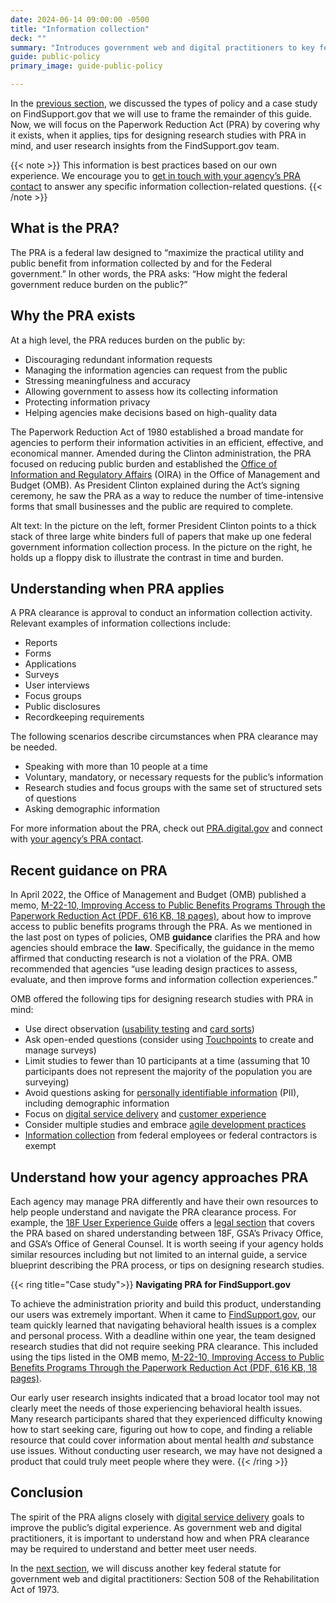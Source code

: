 ```yaml
---
date: 2024-06-14 09:00:00 -0500
title: "Information collection"
deck: ""
summary: "Introduces government web and digital practitioners to key federal statutes, starting with the Paperwork Reduction Act."
guide: public-policy
primary_image: guide-public-policy

---
```


In the [previous section](https://digital.gov/guides/public-policy/policy-types/#content-start), we discussed the types of policy and a case study on FindSupport.gov that we will use to frame the remainder of this guide. Now, we will focus on the Paperwork Reduction Act (PRA) by covering why it exists, when it applies, tips for designing research studies with PRA in mind, and user research insights from the FindSupport.gov team. 

{{< note >}} 
This information is best practices based on our own experience. We encourage you to [get in touch with your agency’s PRA contact](https://pra.digital.gov/contact/) to answer any specific information collection-related questions.
{{< /note >}}

## What is the PRA?

The PRA is a federal law designed to “maximize the practical utility and public benefit from information collected by and for the Federal government.” In other words, the PRA asks: “How might the federal government reduce burden on the public?” 

## Why the PRA exists

At a high level, the PRA reduces burden on the public by:

- Discouraging redundant information requests
- Managing the information agencies can request from the public
- Stressing meaningfulness and accuracy
- Allowing government to assess how its collecting information
- Protecting information privacy
- Helping agencies make decisions based on high-quality data

The Paperwork Reduction Act of 1980 established a broad mandate for agencies to perform their information activities in an efficient, effective, and economical manner. Amended during the Clinton administration, the PRA focused on reducing public burden and established the [Office of Information and Regulatory Affairs](https://www.whitehouse.gov/omb/information-regulatory-affairs/) (OIRA) in the Office of Management and Budget (OMB). As President Clinton explained during the Act’s signing ceremony, he saw the PRA as a way to reduce the number of time-intensive forms that small businesses and the public are required to complete. 


Alt text: In the picture on the left, former President Clinton points to a thick stack of three large white binders full of papers that make up one federal government information collection process. In the picture on the right, he holds up a floppy disk to illustrate the contrast in time and burden.

## Understanding when PRA applies

A PRA clearance is approval to conduct an information collection activity. Relevant examples of information collections include:

- Reports
- Forms
- Applications
- Surveys
- User interviews
- Focus groups
- Public disclosures
- Recordkeeping requirements

The following scenarios describe circumstances when PRA clearance may be needed.

- Speaking with more than 10 people at a time
- Voluntary, mandatory, or necessary requests for the public’s information
- Research studies and focus groups with the same set of structured sets of questions
- Asking demographic information

For more information about the PRA, check out [PRA.digital.gov](https://pra.digital.gov/) and connect with [your agency’s PRA contact](https://pra.digital.gov/contact/).

## Recent guidance on PRA

In April 2022, the Office of Management and Budget (OMB) published a memo, [M-22-10, Improving Access to Public Benefits Programs Through the Paperwork Reduction Act (PDF, 616 KB, 18 pages)](https://www.whitehouse.gov/wp-content/uploads/2022/04/M-22-10.pdf), about how to improve access to public benefits programs through the PRA. As we mentioned in the last post on types of policies, OMB **guidance** clarifies the PRA and how agencies should embrace the **law**. Specifically, the guidance in the memo affirmed that conducting research is not a violation of the PRA. OMB recommended that agencies “use leading design practices to assess, evaluate, and then improve forms and information collection experiences.” 

OMB offered the following tips for designing research studies with PRA in mind:

- Use direct observation ([usability testing](https://digital.gov/topics/usability/) and [card sorts](https://methods.18f.gov/validate/card-sorting/))
- Ask open-ended questions (consider using [Touchpoints](https://touchpoints.digital.gov/) to create and manage surveys)
- Limit studies to fewer than 10 participants at a time (assuming that 10 participants does not represent the majority of the population you are surveying)
- Avoid questions asking for [personally identifiable information](https://digital.gov/topics/privacy/) (PII), including demographic information
- Focus on [digital service delivery](https://digital.gov/topics/digital-service-delivery/) and [customer experience](https://digital.gov/topics/customer-experience/)
- Consider multiple studies and embrace [agile development practices](https://digital.gov/topics/product-and-project-management/)
- [Information collection](https://digital.gov/topics/information-collection/) from federal employees or federal contractors is exempt

## Understand how your agency approaches PRA

Each agency may manage PRA differently and have their own resources to help people understand and navigate the PRA clearance process. For example, the [18F User Experience Guide](https://guides.18f.gov/ux-guide/) offers a [legal section](https://ux-guide.18f.gov/research/legal/#pra-clearance-considerations) that covers the PRA based on shared understanding between 18F, GSA’s Privacy Office, and GSA’s Office of General Counsel. It is worth seeing if your agency holds similar resources including but not limited to an internal guide, a service blueprint describing the PRA process, or tips on designing research studies.


{{< ring title="Case study">}}
**Navigating PRA for FindSupport.gov**

To achieve the administration priority and build this product, understanding our users was extremely important. When it came to [FindSupport.gov](https://www.samhsa.gov/find-support), our team quickly learned that navigating behavioral health issues is a complex and personal process. With a deadline within one year, the team designed research studies that did not require seeking PRA clearance. This included using the tips listed in the OMB memo, [M-22-10, Improving Access to Public Benefits Programs Through the Paperwork Reduction Act (PDF, 616 KB, 18 pages)](https://www.whitehouse.gov/wp-content/uploads/2022/04/M-22-10.pdf).

Our early user research insights indicated that a broad locator tool may not clearly meet the needs of those experiencing behavioral health issues. Many research participants shared that they experienced difficulty knowing how to start seeking care, figuring out how to cope, and finding a reliable resource that could cover information about mental health *and* substance use issues. Without conducting user research, we may have not designed a product that could truly meet people where they were. 
{{< /ring >}}

<!-- {{< img src="cms-digital-service-site-naming-card-sort-session" >}} {{< img src="cms-designers-prototype-usability-testing" >}} -->

## Conclusion

The spirit of the PRA aligns closely with [digital service delivery](https://digital.gov/resources/delivering-digital-first-public-experience/) goals to improve the public’s digital experience. As government web and digital practitioners, it is important to understand how and when PRA clearance may be required to understand and better meet user needs.

In the [next section](https://digital.gov/guides/public-policy/accessibility/#content-start), we will discuss another key federal statute for government web and digital practitioners: Section 508 of the Rehabilitation Act of 1973.
